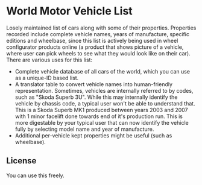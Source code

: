 # World Motor Vehicle List
Losely maintained list of cars along with some of their properties. Properties recorded include complete vehicle names, years of manufacture, specific editions and wheelbase, since this list is actively being used in wheel configurator products online (a product that shows picture of a vehicle, where user can pick wheels to see what they would look like on their car). There are various uses for this list:

- Complete vehicle database of all cars of the world, which you can use as a unique-ID based list.
- A translator table to convert vehicle names into human-friendly representation. Sometimes, vehicles are internally referred to by codes, such as "Skoda Superb 3U". While this may internally identify the vehicle by chassis code, a typical user won't be able to understand that. This is a Skoda Superb MK1 produced between years 2003 and 2007 with 1 minor facelift done towards end of it's production run. This is more digestable by your typical user that can now identify the vehicle fully by selecting model name and year of manufacture.
- Additional per-vehicle kept properties might be useful (such as wheelbase).

## License
You can use this freely.
